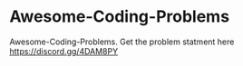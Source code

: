 # Awesome-Coding-Problems
Awesome-Coding-Problems. Get the problem statment here https://discord.gg/4DAM8PY
